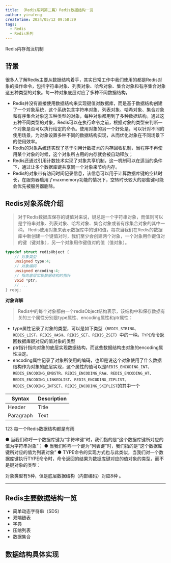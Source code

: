 ```yaml
---
title: （Redis系列第二篇）Redis数据结构一览
author: yirufeng
createTime: 2024/05/12 09:58:29
tags:
  - Redis
  - Redis系列
---
```


Redis内存淘汰机制

## 背景

很多人了解Redis主要从数据结构着手，其实日常工作中我们使用的都是Redis对象的操作命令，包括字符串对象、列表对象、哈希对象、集合对象和有序集合对象这五种类型的对象。每一种对象底层对应了多种不同数据结构，

- Redis并没有直接使用数据结构来实现键值对数据库，而是基于数据结构创建了一个对象系统，这个系统包含字符串对象、列表对象、哈希对象、集合对象和有序集合对象这五种类型的对象，每种对象都用到了多种数据结构。通过这五种不同类型的对象，Redis可以在执行命令之前，根据对象的类型来判断一个对象是否可以执行给定的命令。使用对象的另一个好处是，可以针对不同的使用场景，为对象设置多种不同的数据结构实现，从而优化对象在不同场景下的使用效率。
- Redis的对象系统还实现了基于引用计数技术的内存回收机制，当程序不再使用某个对象的时候，这个对象所占用的内存就会被自动释放；
- Redis还通过引用计数技术实现了对象共享机制，这一机制可以在适当的条件下，通过让多个数据库键共享同一个对象来节约内存。
- Redis的对象带有访问时间记录信息，该信息可以用于计算数据库键的空转时长，在服务器启用了maxmemory功能的情况下，空转时长较大的那些键可能会优先被服务器删除。

<!-- more -->


## Redis对象系统介绍

> 对于Redis数据库保存的键值对来说，键总是一个字符串对象，而值则可以是字符串对象、列表对象、哈希对象、集合对象或者有序集合对象的其中一种。
> Redis使用对象来表示数据库中的键和值，每次当我们在Redis的数据库中新创建一个键值对时，我们至少会创建两个对象，一个对象用作键值对的键（键对象），另一个对象用作键值对的值（值对象）。


```c++
typedef struct redisObject {
    // 对象类型
    unsigned type:4;
    // 对象编码
    unsigned encoding:4;
    // 指向底层实现数据结构的指针
    void *ptr;
    // ...
} robj;
```
**对象详解**

> Redis中的每个对象都由一个redisObject结构表示，该结构中和保存数据有关的三个属性分别是type属性、encoding属性和ptr属性：
- type属性记录了对象的类型，可以是如下类型（`REDIS_STRING`、`REDIS_LIST`、`REDIS_HASH`、`REDIS_SET`、`REDIS_ZSET`）中的一种。`TYPE`命令返回数据库键对应的值对象的类型
- ptr指针指向对象的底层实现数据结构，而这些数据结构由对象的encoding属性决定。
- encoding属性记录了对象所使用的编码，也即是说这个对象使用了什么数据结构作为对象的底层实现，这个属性的值可以是`REDIS_ENCODING_INT`、`REDIS_ENCODING_EMBSTR`、`REDIS_ENCODING_RAW`、`REDIS_ENCODING_HT`、`REDIS_ENCODING_LINKEDLIST`、`REDIS_ENCODING_ZIPLIST`、`REDIS_ENCODING_INTSET`、`REDIS_ENCODING_SKIPLIST`的其中一个

| Syntax      | Description |
| ----------- | ----------- |
| Header      | Title       |
| Paragraph   | Text        |


123
每一个Redis数据结构都是有雨


● 当我们称呼一个数据库键为“字符串键”时，我们指的是“这个数据库键所对应的值为字符串对象”；
● 当我们称呼一个键为“列表键”时，我们指的是“这个数据库键所对应的值为列表对象”
● TYPE命令的实现方式也与此类似，当我们对一个数据库键执行TYPE命令时，命令返回的结果为数据库键对应的值对象的类型，而不是键对象的类型：


对象类型有5种，但是底层数据结构（内部编码）对应8种
。



-------


## Redis主要数据结构一览

- 简单动态字符串（SDS）
- 双端链表
- 字典
- 压缩列表
- 数据集合

## 数据结构具体实现









